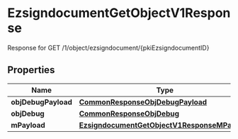 

# EzsigndocumentGetObjectV1Response

Response for GET /1/object/ezsigndocument/{pkiEzsigndocumentID}

## Properties

| Name | Type | Description | Notes |
|------------ | ------------- | ------------- | -------------|
|**objDebugPayload** | [**CommonResponseObjDebugPayload**](CommonResponseObjDebugPayload.md) |  |  |
|**objDebug** | [**CommonResponseObjDebug**](CommonResponseObjDebug.md) |  |  [optional] |
|**mPayload** | [**EzsigndocumentGetObjectV1ResponseMPayload**](EzsigndocumentGetObjectV1ResponseMPayload.md) |  |  |



